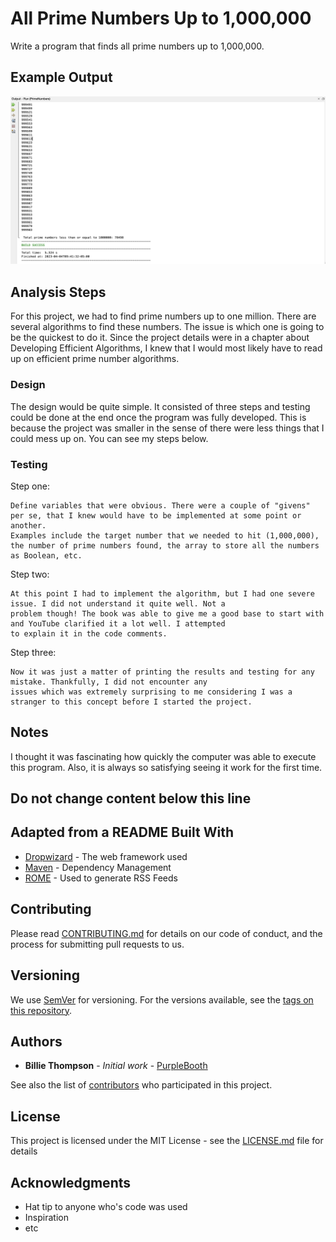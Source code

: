 # All Prime Numbers Up to 1,000,000

Write a program that finds all prime numbers up to 1,000,000.

## Example Output

![Sample Output](README.jpg)

## Analysis Steps

For this project, we had to find prime numbers up to one million. There are several algorithms to find these numbers.
The issue is which one is going to be the quickest to do it. Since the project details were in a chapter about Developing
Efficient Algorithms, I knew that I would most likely have to read up on efficient prime number algorithms. 

### Design

The design would be quite simple. It consisted of three steps and testing could be done at the end once the program was fully developed. 
This is because the project was smaller in the sense of there were less things that I could mess up on. You can see my steps below.

### Testing

Step one: 

```
Define variables that were obvious. There were a couple of "givens" per se, that I knew would have to be implemented at some point or another.
Examples include the target number that we needed to hit (1,000,000), the number of prime numbers found, the array to store all the numbers
as Boolean, etc.
```

Step two:

```
At this point I had to implement the algorithm, but I had one severe issue. I did not understand it quite well. Not a 
problem though! The book was able to give me a good base to start with and YouTube clarified it a lot well. I attempted 
to explain it in the code comments. 
```

Step three:
```
Now it was just a matter of printing the results and testing for any mistake. Thankfully, I did not encounter any 
issues which was extremely surprising to me considering I was a stranger to this concept before I started the project. 
```

## Notes

I thought it was fascinating how quickly the computer was able to execute this program. Also, it is always so satisfying
seeing it work for the first time. 


## Do not change content below this line
## Adapted from a README Built With

* [Dropwizard](http://www.dropwizard.io/1.0.2/docs/) - The web framework used
* [Maven](https://maven.apache.org/) - Dependency Management
* [ROME](https://rometools.github.io/rome/) - Used to generate RSS Feeds

## Contributing

Please read [CONTRIBUTING.md](https://gist.github.com/PurpleBooth/b24679402957c63ec426) for details on our code of conduct, and the process for submitting pull requests to us.

## Versioning

We use [SemVer](http://semver.org/) for versioning. For the versions available, see the [tags on this repository](https://github.com/your/project/tags). 

## Authors

* **Billie Thompson** - *Initial work* - [PurpleBooth](https://github.com/PurpleBooth)

See also the list of [contributors](https://github.com/your/project/contributors) who participated in this project.

## License

This project is licensed under the MIT License - see the [LICENSE.md](LICENSE.md) file for details

## Acknowledgments

* Hat tip to anyone who's code was used
* Inspiration
* etc
